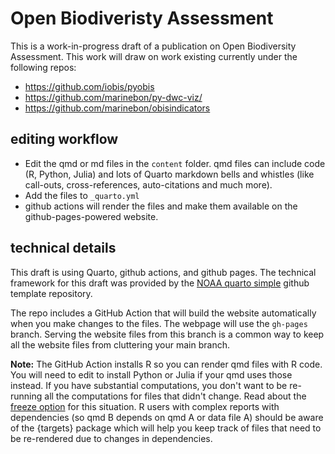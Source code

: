  # Open Biodiveristy Assessment
This is a work-in-progress draft of a publication on Open Biodiversity Assessment.
This work will draw on work existing currently under the following repos:

* https://github.com/iobis/pyobis
* https://github.com/marinebon/py-dwc-viz/
* https://github.com/marinebon/obisindicators

## editing workflow
* Edit the qmd or md files in the `content` folder. qmd files can include code (R, Python, Julia) and lots of Quarto markdown bells and whistles (like call-outs, cross-references, auto-citations and much more).
* Add the files to `_quarto.yml`
* github actions will render the files and make them available on the github-pages-powered website.

## technical details
This draft is using Quarto, github actions, and github pages.
The technical framework for this draft was provided by the [NOAA quarto simple](https://github.com/nmfs-opensci/NOAA-quarto-simple) github template repository.

The repo includes a GitHub Action that will build the website automatically when you make changes to the files. The webpage will use the `gh-pages` branch. Serving the website files from this branch is a common way to keep all the website files from cluttering your main branch. 

**Note:** The GitHub Action installs R so you can render qmd files with R code. You will need to edit to install Python or Julia if your qmd uses those instead. If you have substantial computations, you don't want to be re-running all the computations for files that didn't change. Read about the [freeze option](https://quarto.org/docs/publishing/ci.html) for this situation. R users with complex reports with dependencies (so qmd B depends on qmd A or data file A) should be aware of the {targets} package which will help you keep track of files that need to be re-rendered due to changes in dependencies.
